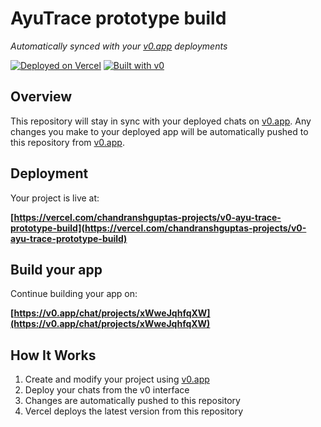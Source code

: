 # AyuTrace prototype build

*Automatically synced with your [v0.app](https://v0.app) deployments*

[![Deployed on Vercel](https://img.shields.io/badge/Deployed%20on-Vercel-black?style=for-the-badge&logo=vercel)](https://vercel.com/chandranshguptas-projects/v0-ayu-trace-prototype-build)
[![Built with v0](https://img.shields.io/badge/Built%20with-v0.app-black?style=for-the-badge)](https://v0.app/chat/projects/xWweJqhfqXW)

## Overview

This repository will stay in sync with your deployed chats on [v0.app](https://v0.app).
Any changes you make to your deployed app will be automatically pushed to this repository from [v0.app](https://v0.app).

## Deployment

Your project is live at:

**[https://vercel.com/chandranshguptas-projects/v0-ayu-trace-prototype-build](https://vercel.com/chandranshguptas-projects/v0-ayu-trace-prototype-build)**

## Build your app

Continue building your app on:

**[https://v0.app/chat/projects/xWweJqhfqXW](https://v0.app/chat/projects/xWweJqhfqXW)**

## How It Works

1. Create and modify your project using [v0.app](https://v0.app)
2. Deploy your chats from the v0 interface
3. Changes are automatically pushed to this repository
4. Vercel deploys the latest version from this repository